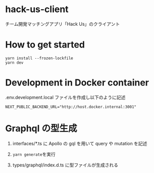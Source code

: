 # hack-us-client

チーム開発マッチングアプリ「Hack Us」のクライアント

# How to get started

```
yarn install --frozen-lockfile
yarn dev
```

# Development in Docker container

.env.development.local ファイルを作成し以下のように記述

```
NEXT_PUBLIC_BACKEND_URL="http://host.docker.internal:3001"
```

# Graphql の型生成

1. interfaces/\*.ts に Apollo の gql を用いて query や mutation を記述

2. `yarn generate`を実行

3. types/graphql/index.d.ts に型ファイルが生成される
